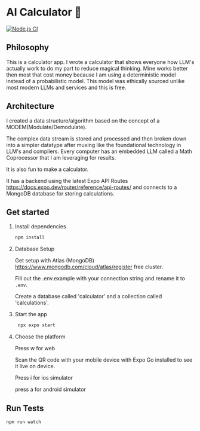 # AI Calculator 👋
[![Node.js CI](https://github.com/sawyerDeveloper/ai-calculator/actions/workflows/node.js.yml/badge.svg?branch=main)](https://github.com/sawyerDeveloper/ai-calculator/actions/workflows/node.js.yml)

## Philosophy
This is a calculator app.  I wrote a calculator that shows everyone how LLM's actually work to do my part to reduce magical thinking.  Mine works better then most that cost money because I am using a deterministic model instead of a probabilistic model.  This model was ethically sourced unlike most modern LLMs and services and this is free.

## Architecture
I created a data structure/algorithm based on the concept of a MODEM(Modulate/Demodulate).

The complex data stream is stored and processed and then broken down into a simpler datatype after muxing like the foundational technology in LLM's and compilers.  Every computer has an embedded LLM called a Math Coprocessor that I am leveraging for results.

It is also fun to make a calculator. 

It has a backend using the latest Expo API Routes https://docs.expo.dev/router/reference/api-routes/ and connects to a MongoDB database for storing calculations.

## Get started

1. Install dependencies


   ```bash
   npm install
   ```
2. Database Setup

   Get setup with Atlas (MongoDB) https://www.mongodb.com/cloud/atlas/register free cluster.

   Fill out the .env.example with your connection string and rename it to ```.env```.

   Create a database called 'calculator' and a collection called 'calculations'.

3. Start the app

   ```bash
    npx expo start
   ```
4. Choose the platform

   Press w for web

   Scan the QR code with your mobile device with Expo Go installed to see it live on device.
   
   Press i for ios simulator
   
   press a for android simulator

## Run Tests

   ```bash
   npm run watch
   ```
